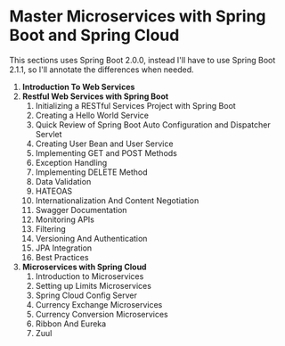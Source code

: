 
# Master Microservices with Spring Boot and Spring Cloud

This sections uses Spring Boot 2.0.0, instead I'll have to use Spring Boot 2.1.1, so I'll annotate the differences when needed.


1. **Introduction To Web Services**
2. **Restful Web Services with Spring Boot**
    1. Initializing a RESTful Services Project with Spring Boot
    2. Creating a Hello World Service
    3. Quick Review of Spring Boot Auto Configuration and Dispatcher Servlet
    4. Creating User Bean and User Service
    5. Implementing GET and POST Methods
    6. Exception Handling
    7. Implementing DELETE Method
    8. Data Validation
    9. HATEOAS
    0. Internationalization And Content Negotiation
    1. Swagger Documentation
    2. Monitoring APIs
    3. Filtering
    4. Versioning And Authentication
    5. JPA Integration
    6. Best Practices
3. **Microservices with Spring Cloud**
    1. Introduction to Microservices
    2. Setting up Limits Microservices
    3. Spring Cloud Config Server
    4. Currency Exchange Microservices
    5. Currency Conversion Microservices
    6. Ribbon And Eureka
    7. Zuul
